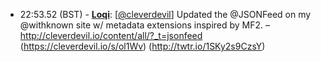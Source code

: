 * <a id="22:53.52">22:53.52 (BST)</a> - __[Loqi](https://github.com/Loqi)__: [<a href="https://twitter.com/cleverdevil">@cleverdevil</a>] Updated the @JSONFeed on my @withknown site w/ metadata extensions inspired by MF2. – http://cleverdevil.io/content/all/?_t=jsonfeed (https://cleverdevil.io/s/ol1Wv) (http://twtr.io/1SKy2s9CzsY)
